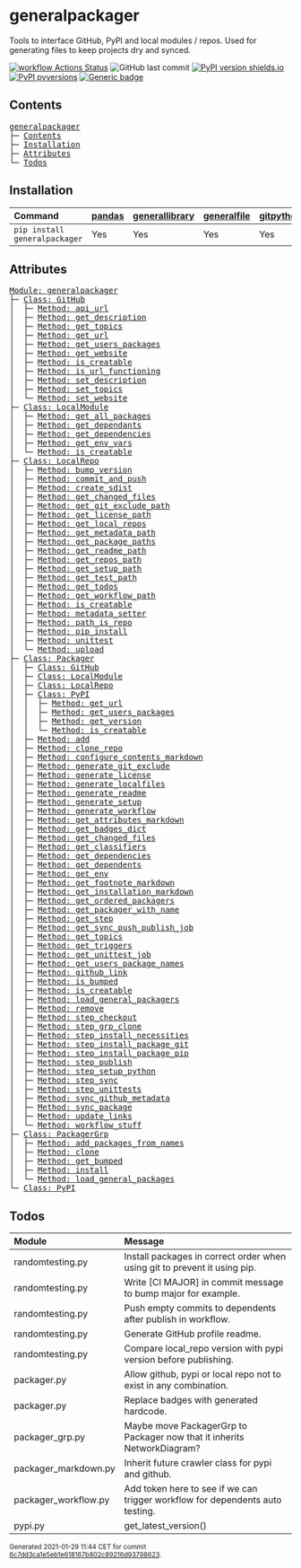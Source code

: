 # generalpackager
Tools to interface GitHub, PyPI and local modules / repos. Used for generating files to keep projects dry and synced.

[![workflow Actions Status](https://github.com/ManderaGeneral/generalpackager/workflows/workflow/badge.svg)](https://github.com/ManderaGeneral/generalpackager/actions)
![GitHub last commit](https://img.shields.io/github/last-commit/ManderaGeneral/generalpackager)
[![PyPI version shields.io](https://img.shields.io/pypi/v/generalpackager.svg)](https://pypi.org/project/generalpackager/)
[![PyPI pyversions](https://img.shields.io/pypi/pyversions/generalpackager.svg)](https://pypi.python.org/pypi/generalpackager/)
[![Generic badge](https://img.shields.io/badge/platforms-windows%20%7C%20ubuntu-blue.svg)](https://shields.io/)

## Contents
<pre>
<a href='#generalpackager'>generalpackager</a>
├─ <a href='#Contents'>Contents</a>
├─ <a href='#Installation'>Installation</a>
├─ <a href='#Attributes'>Attributes</a>
└─ <a href='#Todos'>Todos</a>
</pre>

## Installation
| Command                       | <a href='https://pypi.org/project/pandas'>pandas</a>   | <a href='https://pypi.org/project/generallibrary'>generallibrary</a>   | <a href='https://pypi.org/project/generalfile'>generalfile</a>   | <a href='https://pypi.org/project/gitpython'>gitpython</a>   | <a href='https://pypi.org/project/requests'>requests</a>   |
|:------------------------------|:-------------------------------------------------------|:-----------------------------------------------------------------------|:-----------------------------------------------------------------|:-------------------------------------------------------------|:-----------------------------------------------------------|
| `pip install generalpackager` | Yes                                                    | Yes                                                                    | Yes                                                              | Yes                                                          | Yes                                                        |

## Attributes
<pre>
<a href='https://github.com/ManderaGeneral/generalpackager/blob/6c7dd3ca1e5eb1e618167b802c89216d93798623/generalpackager/__init__.py#L1'>Module: generalpackager</a>
├─ <a href='https://github.com/ManderaGeneral/generalpackager/blob/6c7dd3ca1e5eb1e618167b802c89216d93798623/generalpackager/api/github.py#L9'>Class: GitHub</a>
│  ├─ <a href='https://github.com/ManderaGeneral/generalpackager/blob/6c7dd3ca1e5eb1e618167b802c89216d93798623/generalpackager/api/github.py#L34'>Method: api_url</a>
│  ├─ <a href='https://github.com/ManderaGeneral/generalpackager/blob/6c7dd3ca1e5eb1e618167b802c89216d93798623/generalpackager/api/github.py#L62'>Method: get_description</a>
│  ├─ <a href='https://github.com/ManderaGeneral/generalpackager/blob/6c7dd3ca1e5eb1e618167b802c89216d93798623/generalpackager/api/github.py#L49'>Method: get_topics</a>
│  ├─ <a href='https://github.com/ManderaGeneral/generalpackager/blob/6c7dd3ca1e5eb1e618167b802c89216d93798623/generalpackager/api/github.py#L25'>Method: get_url</a>
│  ├─ <a href='https://github.com/ManderaGeneral/generalpackager/blob/6c7dd3ca1e5eb1e618167b802c89216d93798623/generalpackager/api/github.py#L87'>Method: get_users_packages</a>
│  ├─ <a href='https://github.com/ManderaGeneral/generalpackager/blob/6c7dd3ca1e5eb1e618167b802c89216d93798623/generalpackager/api/github.py#L38'>Method: get_website</a>
│  ├─ <a href='https://github.com/ManderaGeneral/generalpackager/blob/6c7dd3ca1e5eb1e618167b802c89216d93798623/generalpackager/api/github.py#L20'>Method: is_creatable</a>
│  ├─ <a href='https://github.com/ManderaGeneral/generalpackager/blob/6c7dd3ca1e5eb1e618167b802c89216d93798623/generalpackager/api/github.py#L30'>Method: is_url_functioning</a>
│  ├─ <a href='https://github.com/ManderaGeneral/generalpackager/blob/6c7dd3ca1e5eb1e618167b802c89216d93798623/generalpackager/api/github.py#L68'>Method: set_description</a>
│  ├─ <a href='https://github.com/ManderaGeneral/generalpackager/blob/6c7dd3ca1e5eb1e618167b802c89216d93798623/generalpackager/api/github.py#L55'>Method: set_topics</a>
│  └─ <a href='https://github.com/ManderaGeneral/generalpackager/blob/6c7dd3ca1e5eb1e618167b802c89216d93798623/generalpackager/api/github.py#L44'>Method: set_website</a>
├─ <a href='https://github.com/ManderaGeneral/generalpackager/blob/6c7dd3ca1e5eb1e618167b802c89216d93798623/generalpackager/api/local_module.py#L8'>Class: LocalModule</a>
│  ├─ <a href='https://github.com/ManderaGeneral/generalpackager/blob/6c7dd3ca1e5eb1e618167b802c89216d93798623/generalpackager/api/local_module.py#L43'>Method: get_all_packages</a>
│  ├─ <a href='https://github.com/ManderaGeneral/generalpackager/blob/6c7dd3ca1e5eb1e618167b802c89216d93798623/generalpackager/api/local_module.py#L54'>Method: get_dependants</a>
│  ├─ <a href='https://github.com/ManderaGeneral/generalpackager/blob/6c7dd3ca1e5eb1e618167b802c89216d93798623/generalpackager/api/local_module.py#L48'>Method: get_dependencies</a>
│  ├─ <a href='https://github.com/ManderaGeneral/generalpackager/blob/6c7dd3ca1e5eb1e618167b802c89216d93798623/generalpackager/api/local_module.py#L34'>Method: get_env_vars</a>
│  └─ <a href='https://github.com/ManderaGeneral/generalpackager/blob/6c7dd3ca1e5eb1e618167b802c89216d93798623/generalpackager/api/local_module.py#L20'>Method: is_creatable</a>
├─ <a href='https://github.com/ManderaGeneral/generalpackager/blob/6c7dd3ca1e5eb1e618167b802c89216d93798623/generalpackager/api/local_repo.py#L13'>Class: LocalRepo</a>
│  ├─ <a href='https://github.com/ManderaGeneral/generalpackager/blob/6c7dd3ca1e5eb1e618167b802c89216d93798623/generalpackager/api/local_repo.py#L162'>Method: bump_version</a>
│  ├─ <a href='https://github.com/ManderaGeneral/generalpackager/blob/6c7dd3ca1e5eb1e618167b802c89216d93798623/generalpackager/api/local_repo.py#L145'>Method: commit_and_push</a>
│  ├─ <a href='https://github.com/ManderaGeneral/generalpackager/blob/6c7dd3ca1e5eb1e618167b802c89216d93798623/generalpackager/api/local_repo.py#L177'>Method: create_sdist</a>
│  ├─ <a href='https://github.com/ManderaGeneral/generalpackager/blob/6c7dd3ca1e5eb1e618167b802c89216d93798623/generalpackager/api/local_repo.py#L157'>Method: get_changed_files</a>
│  ├─ <a href='https://github.com/ManderaGeneral/generalpackager/blob/6c7dd3ca1e5eb1e618167b802c89216d93798623/generalpackager/api/local_repo.py#L82'>Method: get_git_exclude_path</a>
│  ├─ <a href='https://github.com/ManderaGeneral/generalpackager/blob/6c7dd3ca1e5eb1e618167b802c89216d93798623/generalpackager/api/local_repo.py#L90'>Method: get_license_path</a>
│  ├─ <a href='https://github.com/ManderaGeneral/generalpackager/blob/6c7dd3ca1e5eb1e618167b802c89216d93798623/generalpackager/api/local_repo.py#L106'>Method: get_local_repos</a>
│  ├─ <a href='https://github.com/ManderaGeneral/generalpackager/blob/6c7dd3ca1e5eb1e618167b802c89216d93798623/generalpackager/api/local_repo.py#L78'>Method: get_metadata_path</a>
│  ├─ <a href='https://github.com/ManderaGeneral/generalpackager/blob/6c7dd3ca1e5eb1e618167b802c89216d93798623/generalpackager/api/local_repo.py#L102'>Method: get_package_paths</a>
│  ├─ <a href='https://github.com/ManderaGeneral/generalpackager/blob/6c7dd3ca1e5eb1e618167b802c89216d93798623/generalpackager/api/local_repo.py#L74'>Method: get_readme_path</a>
│  ├─ <a href='https://github.com/ManderaGeneral/generalpackager/blob/6c7dd3ca1e5eb1e618167b802c89216d93798623/generalpackager/api/local_repo.py#L47'>Method: get_repos_path</a>
│  ├─ <a href='https://github.com/ManderaGeneral/generalpackager/blob/6c7dd3ca1e5eb1e618167b802c89216d93798623/generalpackager/api/local_repo.py#L86'>Method: get_setup_path</a>
│  ├─ <a href='https://github.com/ManderaGeneral/generalpackager/blob/6c7dd3ca1e5eb1e618167b802c89216d93798623/generalpackager/api/local_repo.py#L98'>Method: get_test_path</a>
│  ├─ <a href='https://github.com/ManderaGeneral/generalpackager/blob/6c7dd3ca1e5eb1e618167b802c89216d93798623/generalpackager/api/local_repo.py#L125'>Method: get_todos</a>
│  ├─ <a href='https://github.com/ManderaGeneral/generalpackager/blob/6c7dd3ca1e5eb1e618167b802c89216d93798623/generalpackager/api/local_repo.py#L94'>Method: get_workflow_path</a>
│  ├─ <a href='https://github.com/ManderaGeneral/generalpackager/blob/6c7dd3ca1e5eb1e618167b802c89216d93798623/generalpackager/api/local_repo.py#L60'>Method: is_creatable</a>
│  ├─ <a href='https://github.com/ManderaGeneral/generalpackager/blob/6c7dd3ca1e5eb1e618167b802c89216d93798623/generalpackager/api/local_repo.py#L65'>Method: metadata_setter</a>
│  ├─ <a href='https://github.com/ManderaGeneral/generalpackager/blob/6c7dd3ca1e5eb1e618167b802c89216d93798623/generalpackager/api/local_repo.py#L114'>Method: path_is_repo</a>
│  ├─ <a href='https://github.com/ManderaGeneral/generalpackager/blob/6c7dd3ca1e5eb1e618167b802c89216d93798623/generalpackager/api/local_repo.py#L166'>Method: pip_install</a>
│  ├─ <a href='https://github.com/ManderaGeneral/generalpackager/blob/6c7dd3ca1e5eb1e618167b802c89216d93798623/generalpackager/api/local_repo.py#L172'>Method: unittest</a>
│  └─ <a href='https://github.com/ManderaGeneral/generalpackager/blob/6c7dd3ca1e5eb1e618167b802c89216d93798623/generalpackager/api/local_repo.py#L185'>Method: upload</a>
├─ <a href='https://github.com/ManderaGeneral/generalpackager/blob/6c7dd3ca1e5eb1e618167b802c89216d93798623/generalpackager/packager.py#L16'>Class: Packager</a>
│  ├─ <a href='https://github.com/ManderaGeneral/generalpackager/blob/6c7dd3ca1e5eb1e618167b802c89216d93798623/generalpackager/api/github.py#L9'>Class: GitHub</a>
│  ├─ <a href='https://github.com/ManderaGeneral/generalpackager/blob/6c7dd3ca1e5eb1e618167b802c89216d93798623/generalpackager/api/local_module.py#L8'>Class: LocalModule</a>
│  ├─ <a href='https://github.com/ManderaGeneral/generalpackager/blob/6c7dd3ca1e5eb1e618167b802c89216d93798623/generalpackager/api/local_repo.py#L13'>Class: LocalRepo</a>
│  ├─ <a href='https://github.com/ManderaGeneral/generalpackager/blob/6c7dd3ca1e5eb1e618167b802c89216d93798623/generalpackager/api/pypi.py#L8'>Class: PyPI</a>
│  │  ├─ <a href='https://github.com/ManderaGeneral/generalpackager/blob/6c7dd3ca1e5eb1e618167b802c89216d93798623/generalpackager/api/pypi.py#L21'>Method: get_url</a>
│  │  ├─ <a href='https://github.com/ManderaGeneral/generalpackager/blob/6c7dd3ca1e5eb1e618167b802c89216d93798623/generalpackager/api/pypi.py#L26'>Method: get_users_packages</a>
│  │  ├─ <a href='https://github.com/ManderaGeneral/generalpackager/blob/6c7dd3ca1e5eb1e618167b802c89216d93798623/generalpackager/api/pypi.py#L33'>Method: get_version</a>
│  │  └─ <a href='https://github.com/ManderaGeneral/generalpackager/blob/6c7dd3ca1e5eb1e618167b802c89216d93798623/generalpackager/api/pypi.py#L16'>Method: is_creatable</a>
│  ├─ <a href='https://github.com/ManderaGeneral/generalpackager/blob/6c7dd3ca1e5eb1e618167b802c89216d93798623/generalpackager/packager_relations.py#L6'>Method: add</a>
│  ├─ <a href='https://github.com/ManderaGeneral/generalpackager/blob/6c7dd3ca1e5eb1e618167b802c89216d93798623/generalpackager/packager_github.py#L16'>Method: clone_repo</a>
│  ├─ <a href='https://github.com/ManderaGeneral/generalpackager/blob/6c7dd3ca1e5eb1e618167b802c89216d93798623/generalpackager/packager_markdown.py#L46'>Method: configure_contents_markdown</a>
│  ├─ <a href='https://github.com/ManderaGeneral/generalpackager/blob/6c7dd3ca1e5eb1e618167b802c89216d93798623/generalpackager/packager_files.py#L94'>Method: generate_git_exclude</a>
│  ├─ <a href='https://github.com/ManderaGeneral/generalpackager/blob/6c7dd3ca1e5eb1e618167b802c89216d93798623/generalpackager/packager_files.py#L100'>Method: generate_license</a>
│  ├─ <a href='https://github.com/ManderaGeneral/generalpackager/blob/6c7dd3ca1e5eb1e618167b802c89216d93798623/generalpackager/packager.py#L89'>Method: generate_localfiles</a>
│  ├─ <a href='https://github.com/ManderaGeneral/generalpackager/blob/6c7dd3ca1e5eb1e618167b802c89216d93798623/generalpackager/packager_files.py#L128'>Method: generate_readme</a>
│  ├─ <a href='https://github.com/ManderaGeneral/generalpackager/blob/6c7dd3ca1e5eb1e618167b802c89216d93798623/generalpackager/packager_files.py#L47'>Method: generate_setup</a>
│  ├─ <a href='https://github.com/ManderaGeneral/generalpackager/blob/6c7dd3ca1e5eb1e618167b802c89216d93798623/generalpackager/packager_files.py#L112'>Method: generate_workflow</a>
│  ├─ <a href='https://github.com/ManderaGeneral/generalpackager/blob/6c7dd3ca1e5eb1e618167b802c89216d93798623/generalpackager/packager_markdown.py#L75'>Method: get_attributes_markdown</a>
│  ├─ <a href='https://github.com/ManderaGeneral/generalpackager/blob/6c7dd3ca1e5eb1e618167b802c89216d93798623/generalpackager/packager_markdown.py#L8'>Method: get_badges_dict</a>
│  ├─ <a href='https://github.com/ManderaGeneral/generalpackager/blob/6c7dd3ca1e5eb1e618167b802c89216d93798623/generalpackager/packager_files.py#L35'>Method: get_changed_files</a>
│  ├─ <a href='https://github.com/ManderaGeneral/generalpackager/blob/6c7dd3ca1e5eb1e618167b802c89216d93798623/generalpackager/packager_metadata.py#L26'>Method: get_classifiers</a>
│  ├─ <a href='https://github.com/ManderaGeneral/generalpackager/blob/6c7dd3ca1e5eb1e618167b802c89216d93798623/generalpackager/packager_relations.py#L56'>Method: get_dependencies</a>
│  ├─ <a href='https://github.com/ManderaGeneral/generalpackager/blob/6c7dd3ca1e5eb1e618167b802c89216d93798623/generalpackager/packager_relations.py#L62'>Method: get_dependents</a>
│  ├─ <a href='https://github.com/ManderaGeneral/generalpackager/blob/6c7dd3ca1e5eb1e618167b802c89216d93798623/generalpackager/packager_workflow.py#L75'>Method: get_env</a>
│  ├─ <a href='https://github.com/ManderaGeneral/generalpackager/blob/6c7dd3ca1e5eb1e618167b802c89216d93798623/generalpackager/packager_markdown.py#L82'>Method: get_footnote_markdown</a>
│  ├─ <a href='https://github.com/ManderaGeneral/generalpackager/blob/6c7dd3ca1e5eb1e618167b802c89216d93798623/generalpackager/packager_markdown.py#L21'>Method: get_installation_markdown</a>
│  ├─ <a href='https://github.com/ManderaGeneral/generalpackager/blob/6c7dd3ca1e5eb1e618167b802c89216d93798623/generalpackager/packager_relations.py#L68'>Method: get_ordered_packagers</a>
│  ├─ <a href='https://github.com/ManderaGeneral/generalpackager/blob/6c7dd3ca1e5eb1e618167b802c89216d93798623/generalpackager/packager_relations.py#L31'>Method: get_packager_with_name</a>
│  ├─ <a href='https://github.com/ManderaGeneral/generalpackager/blob/6c7dd3ca1e5eb1e618167b802c89216d93798623/generalpackager/packager_workflow.py#L30'>Method: get_step</a>
│  ├─ <a href='https://github.com/ManderaGeneral/generalpackager/blob/6c7dd3ca1e5eb1e618167b802c89216d93798623/generalpackager/packager_workflow.py#L130'>Method: get_sync_push_publish_job</a>
│  ├─ <a href='https://github.com/ManderaGeneral/generalpackager/blob/6c7dd3ca1e5eb1e618167b802c89216d93798623/generalpackager/packager_metadata.py#L16'>Method: get_topics</a>
│  ├─ <a href='https://github.com/ManderaGeneral/generalpackager/blob/6c7dd3ca1e5eb1e618167b802c89216d93798623/generalpackager/packager_workflow.py#L22'>Method: get_triggers</a>
│  ├─ <a href='https://github.com/ManderaGeneral/generalpackager/blob/6c7dd3ca1e5eb1e618167b802c89216d93798623/generalpackager/packager_workflow.py#L101'>Method: get_unittest_job</a>
│  ├─ <a href='https://github.com/ManderaGeneral/generalpackager/blob/6c7dd3ca1e5eb1e618167b802c89216d93798623/generalpackager/packager_relations.py#L74'>Method: get_users_package_names</a>
│  ├─ <a href='https://github.com/ManderaGeneral/generalpackager/blob/6c7dd3ca1e5eb1e618167b802c89216d93798623/generalpackager/packager_markdown.py#L67'>Method: github_link</a>
│  ├─ <a href='https://github.com/ManderaGeneral/generalpackager/blob/6c7dd3ca1e5eb1e618167b802c89216d93798623/generalpackager/packager_metadata.py#L32'>Method: is_bumped</a>
│  ├─ <a href='https://github.com/ManderaGeneral/generalpackager/blob/6c7dd3ca1e5eb1e618167b802c89216d93798623/generalpackager/packager.py#L48'>Method: is_creatable</a>
│  ├─ <a href='https://github.com/ManderaGeneral/generalpackager/blob/6c7dd3ca1e5eb1e618167b802c89216d93798623/generalpackager/packager_relations.py#L45'>Method: load_general_packagers</a>
│  ├─ <a href='https://github.com/ManderaGeneral/generalpackager/blob/6c7dd3ca1e5eb1e618167b802c89216d93798623/generalpackager/packager_relations.py#L15'>Method: remove</a>
│  ├─ <a href='https://github.com/ManderaGeneral/generalpackager/blob/6c7dd3ca1e5eb1e618167b802c89216d93798623/generalpackager/packager_workflow.py#L38'>Method: step_checkout</a>
│  ├─ <a href='https://github.com/ManderaGeneral/generalpackager/blob/6c7dd3ca1e5eb1e618167b802c89216d93798623/generalpackager/packager_workflow.py#L148'>Method: step_grp_clone</a>
│  ├─ <a href='https://github.com/ManderaGeneral/generalpackager/blob/6c7dd3ca1e5eb1e618167b802c89216d93798623/generalpackager/packager_workflow.py#L52'>Method: step_install_necessities</a>
│  ├─ <a href='https://github.com/ManderaGeneral/generalpackager/blob/6c7dd3ca1e5eb1e618167b802c89216d93798623/generalpackager/packager_workflow.py#L66'>Method: step_install_package_git</a>
│  ├─ <a href='https://github.com/ManderaGeneral/generalpackager/blob/6c7dd3ca1e5eb1e618167b802c89216d93798623/generalpackager/packager_workflow.py#L59'>Method: step_install_package_pip</a>
│  ├─ <a href='https://github.com/ManderaGeneral/generalpackager/blob/6c7dd3ca1e5eb1e618167b802c89216d93798623/generalpackager/packager_workflow.py#L96'>Method: step_publish</a>
│  ├─ <a href='https://github.com/ManderaGeneral/generalpackager/blob/6c7dd3ca1e5eb1e618167b802c89216d93798623/generalpackager/packager_workflow.py#L45'>Method: step_setup_python</a>
│  ├─ <a href='https://github.com/ManderaGeneral/generalpackager/blob/6c7dd3ca1e5eb1e618167b802c89216d93798623/generalpackager/packager_workflow.py#L90'>Method: step_sync</a>
│  ├─ <a href='https://github.com/ManderaGeneral/generalpackager/blob/6c7dd3ca1e5eb1e618167b802c89216d93798623/generalpackager/packager_workflow.py#L85'>Method: step_unittests</a>
│  ├─ <a href='https://github.com/ManderaGeneral/generalpackager/blob/6c7dd3ca1e5eb1e618167b802c89216d93798623/generalpackager/packager_github.py#L8'>Method: sync_github_metadata</a>
│  ├─ <a href='https://github.com/ManderaGeneral/generalpackager/blob/6c7dd3ca1e5eb1e618167b802c89216d93798623/generalpackager/packager.py#L95'>Method: sync_package</a>
│  ├─ <a href='https://github.com/ManderaGeneral/generalpackager/blob/6c7dd3ca1e5eb1e618167b802c89216d93798623/generalpackager/packager_relations.py#L21'>Method: update_links</a>
│  └─ <a href='https://github.com/ManderaGeneral/generalpackager/blob/6c7dd3ca1e5eb1e618167b802c89216d93798623/generalpackager/packager_workflow.py#L155'>Method: workflow_stuff</a>
├─ <a href='https://github.com/ManderaGeneral/generalpackager/blob/6c7dd3ca1e5eb1e618167b802c89216d93798623/generalpackager/packager_grp.py#L13'>Class: PackagerGrp</a>
│  ├─ <a href='https://github.com/ManderaGeneral/generalpackager/blob/6c7dd3ca1e5eb1e618167b802c89216d93798623/generalpackager/packager_grp.py#L27'>Method: add_packages_from_names</a>
│  ├─ <a href='https://github.com/ManderaGeneral/generalpackager/blob/6c7dd3ca1e5eb1e618167b802c89216d93798623/generalpackager/packager_grp.py#L31'>Method: clone</a>
│  ├─ <a href='https://github.com/ManderaGeneral/generalpackager/blob/6c7dd3ca1e5eb1e618167b802c89216d93798623/generalpackager/packager_grp.py#L41'>Method: get_bumped</a>
│  ├─ <a href='https://github.com/ManderaGeneral/generalpackager/blob/6c7dd3ca1e5eb1e618167b802c89216d93798623/generalpackager/packager_grp.py#L36'>Method: install</a>
│  └─ <a href='https://github.com/ManderaGeneral/generalpackager/blob/6c7dd3ca1e5eb1e618167b802c89216d93798623/generalpackager/packager_grp.py#L23'>Method: load_general_packages</a>
└─ <a href='https://github.com/ManderaGeneral/generalpackager/blob/6c7dd3ca1e5eb1e618167b802c89216d93798623/generalpackager/api/pypi.py#L8'>Class: PyPI</a>
</pre>

## Todos
| Module               | Message                                                                       |
|:---------------------|:------------------------------------------------------------------------------|
| randomtesting.py     | Install packages in correct order when using git to prevent it using pip.     |
| randomtesting.py     | Write [CI MAJOR] in commit message to bump major for example.                 |
| randomtesting.py     | Push empty commits to dependents after publish in workflow.                   |
| randomtesting.py     | Generate GitHub profile readme.                                               |
| randomtesting.py     | Compare local\_repo version with pypi version before publishing.               |
| packager.py          | Allow github, pypi or local repo not to exist in any combination.             |
| packager.py          | Replace badges with generated hardcode.                                       |
| packager\_grp.py      | Maybe move PackagerGrp to Packager now that it inherits NetworkDiagram?       |
| packager\_markdown.py | Inherit future crawler class for pypi and github.                             |
| packager\_workflow.py | Add token here to see if we can trigger workflow for dependents auto testing. |
| pypi.py              | get\_latest\_version()                                                          |

<sup>
Generated 2021-01-29 11:44 CET for commit <a href='https://github.com/ManderaGeneral/generalpackager/commit/6c7dd3ca1e5eb1e618167b802c89216d93798623'>6c7dd3ca1e5eb1e618167b802c89216d93798623</a>.
</sup>
